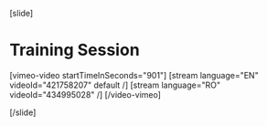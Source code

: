 [slide]
# Training Session

[vimeo-video startTimeInSeconds="901"]
[stream language="EN" videoId="421758207" default /]
[stream language="RO" videoId="434995028"  /]
[/video-vimeo]

[/slide]